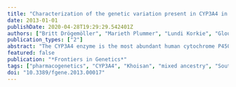 ```yaml
---
title: "Characterization of the genetic variation present in CYP3A4 in three South African populations"
date: 2013-01-01
publishDate: 2020-04-28T19:29:29.542401Z
authors: ["Britt Drögemöller", "Marieth Plummer", "Lundi Korkie", "Gloudi Agenbag", "Anke Dunaiski", "Dana Niehaus", "Liezl Koen", "Stefan Gebhardt", "Nicol Schneider", "Antonel Olckers", "Galen Wright", "Louise Warnich"]
publication_types: ["2"]
abstract: "The CYP3A4 enzyme is the most abundant human cytochrome P450 (CYP) and is regarded as the most important enzyme involved in drug metabolism. Inter-individual and inter-population variability in gene expression and enzyme activity are thought to be influenced, in part, by genetic variation. Although Southern African individuals have been shown to exhibit the highest levels of genetic diversity, they have been under-represented in pharmacogenetic research to date. Therefore, the aim of this study was to identify genetic variation within CYP3A4 in three South African population groups comprising of 29 Khoisan, 65 Xhosa and 65 Mixed Ancestry (MA) individuals. To identify known and novel CYP3A4 variants, 15 individuals were randomly selected from each of the population groups for bi-directional Sanger sequencing of ~600 bp of the 5'-upstream region and all thirteen exons including flanking intronic regions. Genetic variants detected were genotyped in the rest of the cohort. In total, 24 SNPs were detected, including CYP3A4(*)12, CYP3A4(*)15, and the reportedly functional CYP3A4(*)1B promoter polymorphism, as well as two novel non-synonymous variants. These putatively functional variants, p.R162W and p.Q200H, were present in two of the three populations and all three populations, respectively, and in silico analysis predicted that the former would damage the protein product. Furthermore, the three populations were shown to exhibit distinct genetic profiles. These results confirm that South African populations show unique patterns of variation in the genes encoding xenobiotic metabolizing enzymes. This research suggests that population-specific genetic profiles for CYP3A4 and other drug metabolizing genes would be essential to make full use of pharmacogenetics in Southern Africa. Further investigation is needed to determine if the identified genetic variants influence CYP3A4 metabolism phenotype in these populations."
featured: false
publication: "*Frontiers in Genetics*"
tags: ["pharmacogenetics", "CYP3A4", "Khoisan", "mixed ancestry", "South African populations", "Xhosa"]
doi: "10.3389/fgene.2013.00017"
---
```


